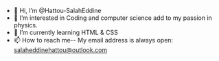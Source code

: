 - 👋 Hi, I’m @Hattou-SalahEddine
- 👀 I’m interested in Coding and computer science add to my passion in physics.
- 🌱 I’m currently learning HTML & CSS
- 📫 How to reach me-- My email address is always open: salaheddinehattou@outlook.com

<!---
Hattou-SalahEddine/Hattou-SalahEddine is a ✨ special ✨ repository because its `README.md` (this file) appears on your GitHub profile.
You can click the Preview link to take a look at your changes.
--->

